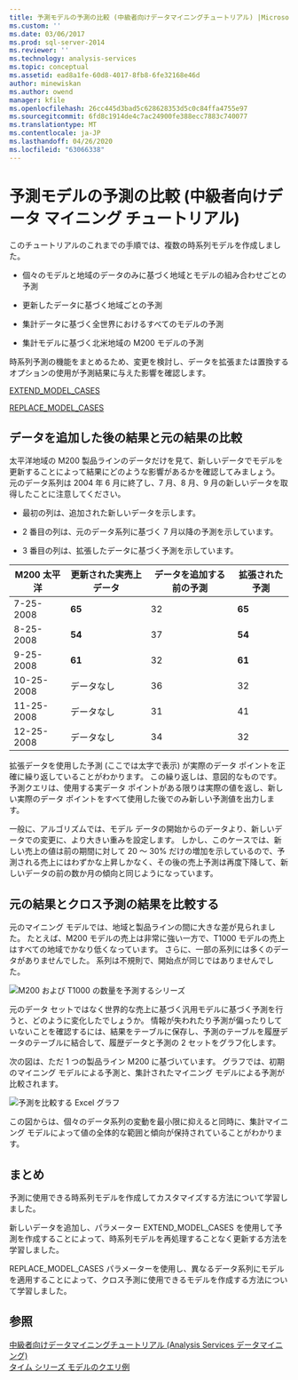 ```yaml
---
title: 予測モデルの予測の比較 (中級者向けデータマイニングチュートリアル) |Microsoft Docs
ms.custom: ''
ms.date: 03/06/2017
ms.prod: sql-server-2014
ms.reviewer: ''
ms.technology: analysis-services
ms.topic: conceptual
ms.assetid: ead8a1fe-60d8-4017-8fb8-6fe32168e46d
author: minewiskan
ms.author: owend
manager: kfile
ms.openlocfilehash: 26cc445d3bad5c628628353d5c0c84ffa4755e97
ms.sourcegitcommit: 6fd8c1914de4c7ac24900fe388ecc7883c740077
ms.translationtype: MT
ms.contentlocale: ja-JP
ms.lasthandoff: 04/26/2020
ms.locfileid: "63066338"
---
```

# <a name="comparing-predictions-for-forecasting-models-intermediate-data-mining-tutorial"></a>予測モデルの予測の比較 (中級者向けデータ マイニング チュートリアル)
  このチュートリアルのこれまでの手順では、複数の時系列モデルを作成しました。  
  
-   個々のモデルと地域のデータのみに基づく地域とモデルの組み合わせごとの予測  
  
-   更新したデータに基づく地域ごとの予測  
  
-   集計データに基づく全世界におけるすべてのモデルの予測  
  
-   集計モデルに基づく北米地域の M200 モデルの予測  
  
 時系列予測の機能をまとめるため、変更を検討し、データを拡張または置換するオプションの使用が予測結果に与えた影響を確認します。  
  
 [EXTEND_MODEL_CASES](#bkmk_EXTEND)  
  
 [REPLACE_MODEL_CASES](#bkmk_REPLACE)  
  
##  <a name="comparing-the-original-results-with-results-after-adding-data"></a><a name="bkmk_EXTEND"></a>データを追加した後の結果と元の結果の比較  
 太平洋地域の M200 製品ラインのデータだけを見て、新しいデータでモデルを更新することによって結果にどのような影響があるかを確認してみましょう。 元のデータ系列は 2004 年 6 月に終了し、7 月、8 月、9 月の新しいデータを取得したことに注意してください。  
  
-   最初の列は、追加された新しいデータを示します。  
  
-   2 番目の列は、元のデータ系列に基づく 7 月以降の予測を示しています。  
  
-   3 番目の列は、拡張したデータに基づく予測を示しています。  
  
|**M200 太平洋**|更新された実売上データ|データを追加する前の予測|拡張された予測|  
|----------------------|-----------------------------|------------------------------------|-------------------------|  
|7-25-2008|**65**|32|**65**|  
|8-25-2008|**54**|37|**54**|  
|9-25-2008|**61**|32|**61**|  
|10-25-2008|データなし|36|32|  
|11-25-2008|データなし|31|41|  
|12-25-2008|データなし|34|32|  
  
 拡張データを使用した予測 (ここでは太字で表示) が実際のデータ ポイントを正確に繰り返していることがわかります。 この繰り返しは、意図的なものです。 予測クエリは、使用する実データ ポイントがある限りは実際の値を返し、新しい実際のデータ ポイントをすべて使用した後でのみ新しい予測値を出力します。  
  
 一般に、アルゴリズムでは、モデル データの開始からのデータより、新しいデータでの変更に、より大きい重みを設定します。 しかし、このケースでは、新しい売上の値は前の期間に対して 20 ～ 30% だけの増加を示しているので、予測される売上にはわずかな上昇しかなく、その後の売上予測は再度下降して、新しいデータの前の数か月の傾向と同じようになっています。  
  
##  <a name="comparing-the-original-and-cross-prediction-results"></a><a name="bkmk_REPLACE"></a>元の結果とクロス予測の結果を比較する  
 元のマイニング モデルでは、地域と製品ラインの間に大きな差が見られました。 たとえば、M200 モデルの売上は非常に強い一方で、T1000 モデルの売上はすべての地域でかなり低くなっています。 さらに、一部の系列には多くのデータがありませんでした。 系列は不規則で、開始点が同じではありませんでした。  
  
 ![M200 および T1000 の数量を予測するシリーズ](../../2014/tutorials/media/6series-defaultforecasting.gif "M200 および T1000 の数量を予測するシリーズ")  
  
 元のデータ セットではなく世界的な売上に基づく汎用モデルに基づく予測を行うと、どのように変化したでしょうか。 情報が失われたり予測が偏ったりしていないことを確認するには、結果をテーブルに保存し、予測のテーブルを履歴データのテーブルに結合して、履歴データと予測の 2 セットをグラフ化します。  
  
 次の図は、ただ 1 つの製品ライン M200 に基づいています。 グラフでは、初期のマイニング モデルによる予測と、集計されたマイニング モデルによる予測が比較されます。  
  
 ![予測を比較する Excel グラフ](../../2014/tutorials/media/m200-predictions-compared.gif "予測を比較する Excel グラフ")  
  
 この図からは、個々のデータ系列の変動を最小限に抑えると同時に、集計マイニング モデルによって値の全体的な範囲と傾向が保持されていることがわかります。  
  
## <a name="conclusion"></a>まとめ  
 予測に使用できる時系列モデルを作成してカスタマイズする方法について学習しました。  
  
 新しいデータを追加し、パラメーター EXTEND_MODEL_CASES を使用して予測を作成することによって、時系列モデルを再処理することなく更新する方法を学習しました。  
  
 REPLACE_MODEL_CASES パラメーターを使用し、異なるデータ系列にモデルを適用することによって、クロス予測に使用できるモデルを作成する方法について学習しました。  
  
## <a name="see-also"></a>参照  
 [中級者向けデータマイニングチュートリアル &#40;Analysis Services データマイニング&#41;](../../2014/tutorials/intermediate-data-mining-tutorial-analysis-services-data-mining.md)   
 [タイム シリーズ モデルのクエリ例](../../2014/analysis-services/data-mining/time-series-model-query-examples.md)  
  
  
